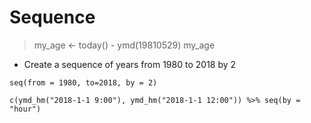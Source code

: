 # Sequence

> my_age <- today() - ymd(19810529)
my_age

- Create a sequence of years from 1980 to 2018 by 2

`seq(from = 1980, to=2018, by = 2)`

`c(ymd_hm("2018-1-1 9:00"), ymd_hm("2018-1-1 12:00"))
    %>% seq(by = "hour")`
